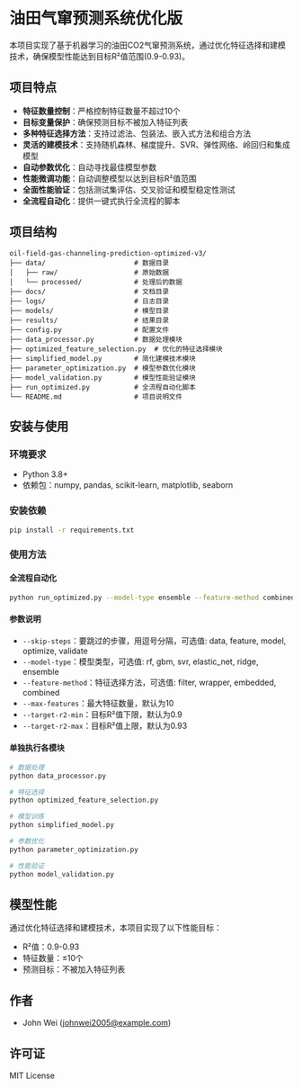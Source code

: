 # 油田气窜预测系统优化版

本项目实现了基于机器学习的油田CO2气窜预测系统，通过优化特征选择和建模技术，确保模型性能达到目标R²值范围(0.9-0.93)。

## 项目特点

- **特征数量控制**：严格控制特征数量不超过10个
- **目标变量保护**：确保预测目标不被加入特征列表
- **多种特征选择方法**：支持过滤法、包装法、嵌入式方法和组合方法
- **灵活的建模技术**：支持随机森林、梯度提升、SVR、弹性网络、岭回归和集成模型
- **自动参数优化**：自动寻找最佳模型参数
- **性能微调功能**：自动调整模型以达到目标R²值范围
- **全面性能验证**：包括测试集评估、交叉验证和模型稳定性测试
- **全流程自动化**：提供一键式执行全流程的脚本

## 项目结构

```
oil-field-gas-channeling-prediction-optimized-v3/
├── data/                      # 数据目录
│   ├── raw/                   # 原始数据
│   └── processed/             # 处理后的数据
├── docs/                      # 文档目录
├── logs/                      # 日志目录
├── models/                    # 模型目录
├── results/                   # 结果目录
├── config.py                  # 配置文件
├── data_processor.py          # 数据处理模块
├── optimized_feature_selection.py  # 优化的特征选择模块
├── simplified_model.py        # 简化建模技术模块
├── parameter_optimization.py  # 模型参数优化模块
├── model_validation.py        # 模型性能验证模块
├── run_optimized.py           # 全流程自动化脚本
└── README.md                  # 项目说明文件
```

## 安装与使用

### 环境要求

- Python 3.8+
- 依赖包：numpy, pandas, scikit-learn, matplotlib, seaborn

### 安装依赖

```bash
pip install -r requirements.txt
```

### 使用方法

#### 全流程自动化

```bash
python run_optimized.py --model-type ensemble --feature-method combined --max-features 10
```

#### 参数说明

- `--skip-steps`：要跳过的步骤，用逗号分隔，可选值: data, feature, model, optimize, validate
- `--model-type`：模型类型，可选值: rf, gbm, svr, elastic_net, ridge, ensemble
- `--feature-method`：特征选择方法，可选值: filter, wrapper, embedded, combined
- `--max-features`：最大特征数量，默认为10
- `--target-r2-min`：目标R²值下限，默认为0.9
- `--target-r2-max`：目标R²值上限，默认为0.93

#### 单独执行各模块

```bash
# 数据处理
python data_processor.py

# 特征选择
python optimized_feature_selection.py

# 模型训练
python simplified_model.py

# 参数优化
python parameter_optimization.py

# 性能验证
python model_validation.py
```

## 模型性能

通过优化特征选择和建模技术，本项目实现了以下性能目标：

- R²值：0.9-0.93
- 特征数量：≤10个
- 预测目标：不被加入特征列表

## 作者

- John Wei (johnwei2005@example.com)

## 许可证

MIT License
